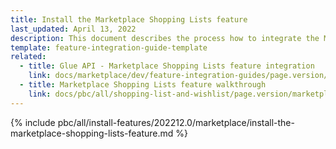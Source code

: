 ```yaml
---
title: Install the Marketplace Shopping Lists feature
last_updated: April 13, 2022
description: This document describes the process how to integrate the Marketplace Shopping Lists feature into a Spryker project.
template: feature-integration-guide-template
related:
  - title: Glue API - Marketplace Shopping Lists feature integration
    link: docs/marketplace/dev/feature-integration-guides/page.version/glue/marketplace-shopping-lists-feature-integration.html
  - title: Marketplace Shopping Lists feature walkthrough
    link: docs/pbc/all/shopping-list-and-wishlist/page.version/marketplace/marketplace-shopping-lists-feature-overview.html
---
```


{% include pbc/all/install-features/202212.0/marketplace/install-the-marketplace-shopping-lists-feature.md %} <!-- To edit, see /_includes/pbc/all/install-features/202212.0/marketplace/install-the-marketplace-shopping-lists-feature.md -->
